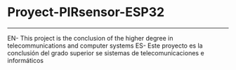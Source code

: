 # Proyect-PIRsensor-ESP32
--------------------------
EN- This project is the conclusion of the higher degree in telecommunications and computer systems
ES- Este proyecto es la conclusión del  grado superior se sistemas de telecomunicaciones e informáticos
